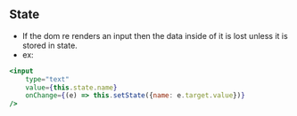 ## State

* If the dom re renders an input then the data inside of it is lost unless it is stored in state.
* ex:
``` jsx
<input
    type="text"
    value={this.state.name}
    onChange={(e) => this.setState({name: e.target.value})}
/>
```

